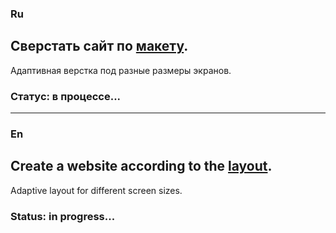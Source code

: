 ### Ru

## Сверстать сайт по [макету](https://www.figma.com/file/AOKabCJEdEqr9ZZEaJ0IMS/html%2Fcss-(Copy)?node-id=0%3A1&t=1j6WVunRmkt0qIc1-0).

Адаптивная верстка под разные размеры экранов.

### **Статус:** в процессе...

***

### En

## Create a website according to the [layout](https://www.figma.com/file/AOKabCJEdEqr9ZZEaJ0IMS/html%2Fcss-(Copy)?node-id=0%3A1&t=1j6WVunRmkt0qIc1-0).


Adaptive layout for different screen sizes.

### **Status:** in progress...